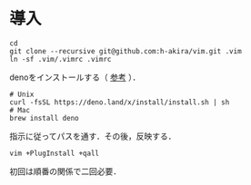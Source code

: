 # 導入
```
cd
git clone --recursive git@github.com:h-akira/vim.git .vim
ln -sf .vim/.vimrc .vimrc
```
denoをインストールする（
[参考](https://yoshixmk.github.io/deno-manual-ja/getting_started/installation.html)
）．
```
# Unix
curl -fsSL https://deno.land/x/install/install.sh | sh
# Mac
brew install deno
```
指示に従ってパスを通す．その後，反映する．
```
vim +PlugInstall +qall
```
初回は順番の関係で二回必要．


